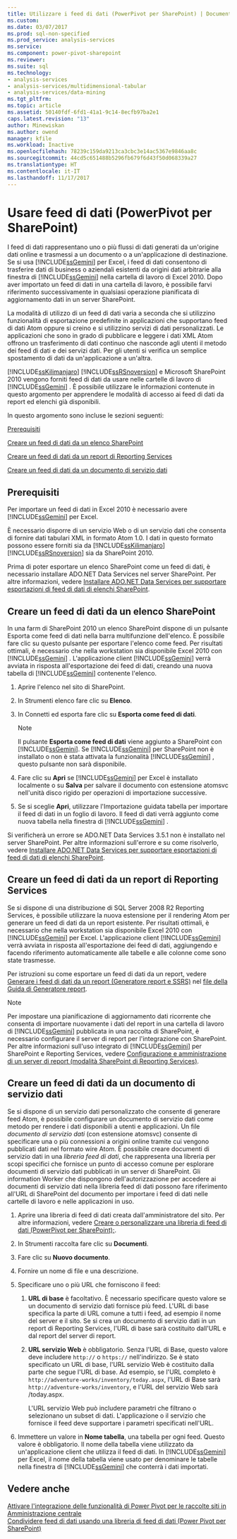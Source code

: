 ```yaml
---
title: Utilizzare i feed di dati (PowerPivot per SharePoint) | Documenti Microsoft
ms.custom: 
ms.date: 03/07/2017
ms.prod: sql-non-specified
ms.prod_service: analysis-services
ms.service: 
ms.component: power-pivot-sharepoint
ms.reviewer: 
ms.suite: sql
ms.technology:
- analysis-services
- analysis-services/multidimensional-tabular
- analysis-services/data-mining
ms.tgt_pltfrm: 
ms.topic: article
ms.assetid: 50140fdf-6fd1-41a1-9c14-8ecfb97ba2e1
caps.latest.revision: "13"
author: Minewiskan
ms.author: owend
manager: kfile
ms.workload: Inactive
ms.openlocfilehash: 78239c159da9213ca3cbc3e14ac5367e9846aa8c
ms.sourcegitcommit: 44cd5c651488b5296fb679f6d43f50d068339a27
ms.translationtype: HT
ms.contentlocale: it-IT
ms.lasthandoff: 11/17/2017
---
```

# <a name="use-data-feeds-power-pivot-for-sharepoint"></a>Usare feed di dati (PowerPivot per SharePoint)
  I feed di dati rappresentano uno o più flussi di dati generati da un'origine dati online e trasmessi a un documento o a un'applicazione di destinazione. Se si usa [!INCLUDE[ssGemini](../../includes/ssgemini-md.md)] per Excel, i feed di dati consentono di trasferire dati di business o aziendali esistenti da origini dati arbitrarie alla finestra di [!INCLUDE[ssGemini](../../includes/ssgemini-md.md)] nella cartella di lavoro di Excel 2010. Dopo aver importato un feed di dati in una cartella di lavoro, è possibile farvi riferimento successivamente in qualsiasi operazione pianificata di aggiornamento dati in un server SharePoint.  
  
 La modalità di utilizzo di un feed di dati varia a seconda che si utilizzino funzionalità di esportazione predefinite in applicazioni che supportano feed di dati Atom oppure si creino e si utilizzino servizi di dati personalizzati. Le applicazioni che sono in grado di pubblicare e leggere i dati XML Atom offrono un trasferimento di dati continuo che nasconde agli utenti il metodo dei feed di dati e dei servizi dati. Per gli utenti si verifica un semplice spostamento di dati da un'applicazione a un'altra.  
  
 [!INCLUDE[ssKilimanjaro](../../includes/sskilimanjaro-md.md)] [!INCLUDE[ssRSnoversion](../../includes/ssrsnoversion-md.md)] e Microsoft SharePoint 2010 vengono forniti feed di dati da usare nelle cartelle di lavoro di [!INCLUDE[ssGemini](../../includes/ssgemini-md.md)] . È possibile utilizzare le informazioni contenute in questo argomento per apprendere le modalità di accesso ai feed di dati da report ed elenchi già disponibili.  
  
 In questo argomento sono incluse le sezioni seguenti:  
  
 [Prerequisiti](#prereq)  
  
 [Creare un feed di dati da un elenco SharePoint](#sharepointlist)  
  
 [Creare un feed di dati da un report di Reporting Services](#rsreport)  
  
 [Creare un feed di dati da un documento di servizio dati](#dsdoc)  
  
##  <a name="prereq"></a> Prerequisiti  
 Per importare un feed di dati in Excel 2010 è necessario avere [!INCLUDE[ssGemini](../../includes/ssgemini-md.md)] per Excel.  
  
 È necessario disporre di un servizio Web o di un servizio dati che consenta di fornire dati tabulari XML in formato Atom 1.0. I dati in questo formato possono essere forniti sia da [!INCLUDE[ssKilimanjaro](../../includes/sskilimanjaro-md.md)] [!INCLUDE[ssRSnoversion](../../includes/ssrsnoversion-md.md)] sia da SharePoint 2010.  
  
 Prima di poter esportare un elenco SharePoint come un feed di dati, è necessario installare ADO.NET Data Services nel server SharePoint. Per altre informazioni, vedere [Installare ADO.NET Data Services per supportare esportazioni di feed di dati di elenchi SharePoint](http://msdn.microsoft.com/en-us/f32527ae-f623-4e08-adfb-6d3262f5c2ac).  
  
##  <a name="sharepointlist"></a> Creare un feed di dati da un elenco SharePoint  
 In una farm di SharePoint 2010 un elenco SharePoint dispone di un pulsante Esporta come feed di dati nella barra multifunzione dell'elenco. È possibile fare clic su questo pulsante per esportare l'elenco come feed. Per risultati ottimali, è necessario che nella workstation sia disponibile Excel 2010 con [!INCLUDE[ssGemini](../../includes/ssgemini-md.md)] . L'applicazione client [!INCLUDE[ssGemini](../../includes/ssgemini-md.md)] verrà avviata in risposta all'esportazione dei feed di dati, creando una nuova tabella di [!INCLUDE[ssGemini](../../includes/ssgemini-md.md)] contenente l'elenco.  
  
1.  Aprire l'elenco nel sito di SharePoint.  
  
2.  In Strumenti elenco fare clic su **Elenco**.  
  
3.  In Connetti ed esporta fare clic su **Esporta come feed di dati**.  
  
    > [!NOTE]  
    >  Il pulsante **Esporta come feed di dati** viene aggiunto a SharePoint con [!INCLUDE[ssGemini](../../includes/ssgemini-md.md)]. Se [!INCLUDE[ssGemini](../../includes/ssgemini-md.md)] per SharePoint non è installato o non è stata attivata la funzionalità [!INCLUDE[ssGemini](../../includes/ssgemini-md.md)] , questo pulsante non sarà disponibile.  
  
4.  Fare clic su **Apri** se [!INCLUDE[ssGemini](../../includes/ssgemini-md.md)] per Excel è installato localmente o su **Salva** per salvare il documento con estensione atomsvc nell'unità disco rigido per operazioni di importazione successive.  
  
5.  Se si sceglie **Apri**, utilizzare l'Importazione guidata tabella per importare il feed di dati in un foglio di lavoro. Il feed di dati verrà aggiunto come nuova tabella nella finestra di [!INCLUDE[ssGemini](../../includes/ssgemini-md.md)] .  
  
 Si verificherà un errore se ADO.NET Data Services 3.5.1 non è installato nel server SharePoint. Per altre informazioni sull'errore e su come risolverlo, vedere [Installare ADO.NET Data Services per supportare esportazioni di feed di dati di elenchi SharePoint](http://msdn.microsoft.com/en-us/f32527ae-f623-4e08-adfb-6d3262f5c2ac).  
  
##  <a name="rsreport"></a> Creare un feed di dati da un report di Reporting Services  
 Se si dispone di una distribuzione di SQL Server 2008 R2 Reporting Services, è possibile utilizzare la nuova estensione per il rendering Atom per generare un feed di dati da un report esistente. Per risultati ottimali, è necessario che nella workstation sia disponibile Excel 2010 con [!INCLUDE[ssGemini](../../includes/ssgemini-md.md)] per Excel. L'applicazione client [!INCLUDE[ssGemini](../../includes/ssgemini-md.md)] verrà avviata in risposta all'esportazione dei feed di dati, aggiungendo e facendo riferimento automaticamente alle tabelle e alle colonne come sono state trasmesse.  
  
 Per istruzioni su come esportare un feed di dati da un report, vedere [Generare i feed di dati da un report &#40;Generatore report e SSRS&#41;](../../reporting-services/report-builder/generate-data-feeds-from-a-report-report-builder-and-ssrs.md) nel [file della Guida di Generatore report](http://go.microsoft.com/fwlink/?LinkId=154494).  
  
> [!NOTE]  
>  Per impostare una pianificazione di aggiornamento dati ricorrente che consenta di importare nuovamente i dati del report in una cartella di lavoro di [!INCLUDE[ssGemini](../../includes/ssgemini-md.md)] pubblicata in una raccolta di SharePoint, è necessario configurare il server di report per l'integrazione con SharePoint. Per altre informazioni sull'uso integrato di [!INCLUDE[ssGemini](../../includes/ssgemini-md.md)] per SharePoint e Reporting Services, vedere [Configurazione e amministrazione di un server di report &#40;modalità SharePoint di Reporting Services&#41;](../../reporting-services/report-server-sharepoint/configuration-and-administration-of-a-report-server.md).  
  
##  <a name="dsdoc"></a> Creare un feed di dati da un documento di servizio dati  
 Se si dispone di un servizio dati personalizzato che consente di generare feed Atom, è possibile configurare un documento di servizio dati come metodo per rendere i dati disponibili a utenti e applicazioni. Un file *documento di servizio dati* (con estensione atomsvc) consente di specificare una o più connessioni a origini online tramite cui vengono pubblicati dati nel formato wire Atom. È possibile creare documenti di servizio dati in una *libreria feed di dati*, che rappresenta una libreria per scopi specifici che fornisce un punto di accesso comune per esplorare documenti di servizio dati pubblicati in un server di SharePoint. Gli information Worker che dispongono dell'autorizzazione per accedere ai documenti di servizio dati nella libreria feed di dati possono fare riferimento all'URL di SharePoint del documento per importare i feed di dati nelle cartelle di lavoro e nelle applicazioni in uso.  
  
1.  Aprire una libreria di feed di dati creata dall'amministratore del sito. Per altre informazioni, vedere [Creare o personalizzare una libreria di feed di dati &#40;PowerPivot per SharePoint&#41;;](../../analysis-services/power-pivot-sharepoint/create-or-customize-a-data-feed-library-power-pivot-for-sharepoint.md).  
  
2.  In Strumenti raccolta fare clic su **Documenti**.  
  
3.  Fare clic su **Nuovo documento**.  
  
4.  Fornire un nome di file e una descrizione.  
  
5.  Specificare uno o più URL che forniscono il feed:  
  
    1.  **URL di base** è facoltativo. È necessario specificare questo valore se un documento di servizio dati fornisce più feed. L'URL di base specifica la parte di URL comune a tutti i feed, ad esempio il nome del server e il sito. Se si crea un documento di servizio dati in un report di Reporting Services, l'URL di base sarà costituito dall'URL e dal report del server di report.  
  
    2.  **URL servizio Web** è obbligatorio. Senza l'URL di Base, questo valore deve includere `http://` o `https://` nell'indirizzo. Se è stato specificato un URL di base, l'URL servizio Web è costituito dalla parte che segue l'URL di base. Ad esempio, se l'URL completo è `http://adventure-works/inventory/today.aspx`, l'URL di Base sarà `http://adventure-works/inventory`, e l'URL del servizio Web sarà /today.aspx.  
  
         L'URL servizio Web può includere parametri che filtrano o selezionano un subset di dati. L'applicazione o il servizio che fornisce il feed deve supportare i parametri specificati nell'URL.  
  
6.  Immettere un valore in **Nome tabella**, una tabella per ogni feed. Questo valore è obbligatorio. Il nome della tabella viene utilizzato da un'applicazione client che utilizza il feed di dati. In [!INCLUDE[ssGemini](../../includes/ssgemini-md.md)] per Excel, il nome della tabella viene usato per denominare le tabelle nella finestra di [!INCLUDE[ssGemini](../../includes/ssgemini-md.md)] che conterrà i dati importati.  
  
## <a name="see-also"></a>Vedere anche  
 [Attivare l'integrazione delle funzionalità di Power Pivot per le raccolte siti in Amministrazione centrale](../../analysis-services/power-pivot-sharepoint/activate-power-pivot-integration-for-site-collections-in-ca.md)   
 [Condividere feed di dati usando una libreria di feed di dati &#40;Power Pivot per SharePoint&#41;](../../analysis-services/power-pivot-sharepoint/share-data-feeds-using-a-data-feed-library-power-pivot-for-sharepoint.md)  
  
  
